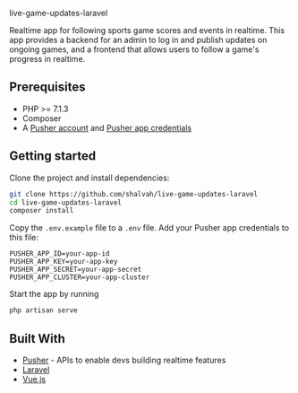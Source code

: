 live-game-updates-laravel

Realtime app for following sports game scores and events in realtime. This app provides a backend for an admin to log in and publish updates on ongoing games, and a frontend that allows users to follow a game's progress in realtime.



## Prerequisites
- PHP >= 7.1.3
- Composer
- A [Pusher account](https://pusher.com/signup) and [Pusher app credentials](http://dashboard.pusher.com/)

## Getting started
Clone the project and install dependencies:

```bash
git clone https://github.com/shalvah/live-game-updates-laravel
cd live-game-updates-laravel
composer install
```

Copy the `.env.example` file to a `.env` file. Add your Pusher app credentials to this file:
```
PUSHER_APP_ID=your-app-id
PUSHER_APP_KEY=your-app-key
PUSHER_APP_SECRET=your-app-secret
PUSHER_APP_CLUSTER=your-app-cluster
```



Start the app by running
```bash
php artisan serve
```

## Built With

* [Pusher](https://pusher.com/) - APIs to enable devs building realtime features
* [Laravel](https://laravel.com)
* [Vue.js](https://vuejs.org)

